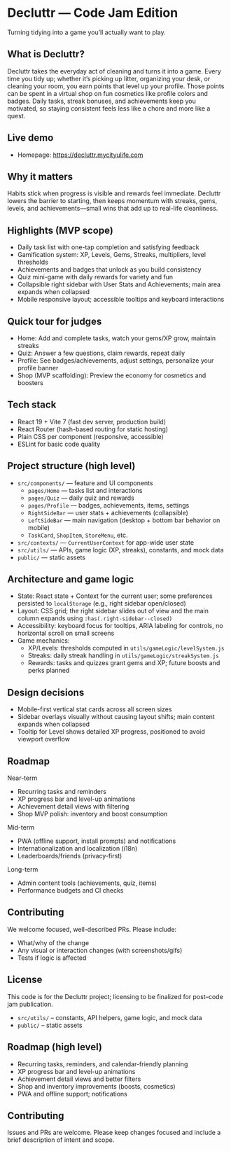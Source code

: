 # Decluttr — Code Jam Edition

Turning tidying into a game you’ll actually want to play.

## What is Decluttr?

Decluttr takes the everyday act of cleaning and turns it into a game. Every time you tidy up; whether it’s picking up litter, organizing your desk, or cleaning your room, you earn points that level up your profile. Those points can be spent in a virtual shop on fun cosmetics like profile colors and badges. Daily tasks, streak bonuses, and achievements keep you motivated, so staying consistent feels less like a chore and more like a quest.

## Live demo

- Homepage: https://decluttr.mycityulife.com

## Why it matters

Habits stick when progress is visible and rewards feel immediate. Decluttr lowers the barrier to starting, then keeps momentum with streaks, gems, levels, and achievements—small wins that add up to real-life cleanliness.

## Highlights (MVP scope)

- Daily task list with one-tap completion and satisfying feedback
- Gamification system: XP, Levels, Gems, Streaks, multipliers, level thresholds
- Achievements and badges that unlock as you build consistency
- Quiz mini-game with daily rewards for variety and fun
- Collapsible right sidebar with User Stats and Achievements; main area expands when collapsed
- Mobile responsive layout; accessible tooltips and keyboard interactions

## Quick tour for judges

- Home: Add and complete tasks, watch your gems/XP grow, maintain streaks
- Quiz: Answer a few questions, claim rewards, repeat daily
- Profile: See badges/achievements, adjust settings, personalize your profile banner
- Shop (MVP scaffolding): Preview the economy for cosmetics and boosters

## Tech stack

- React 19 + Vite 7 (fast dev server, production build)
- React Router (hash-based routing for static hosting)
- Plain CSS per component (responsive, accessible)
- ESLint for basic code quality

## Project structure (high level)

- `src/components/` — feature and UI components
  - `pages/Home` — tasks list and interactions
  - `pages/Quiz` — daily quiz and rewards
  - `pages/Profile` — badges, achievements, items, settings
  - `RightSideBar` — user stats + achievements (collapsible)
  - `LeftSideBar` — main navigation (desktop + bottom bar behavior on mobile)
  - `TaskCard`, `ShopItem`, `StoreMenu`, etc.
- `src/contexts/` — `CurrentUserContext` for app-wide user state
- `src/utils/` — APIs, game logic (XP, streaks), constants, and mock data
- `public/` — static assets

## Architecture and game logic

- State: React state + Context for the current user; some preferences persisted to `localStorage` (e.g., right sidebar open/closed)
- Layout: CSS grid; the right sidebar slides out of view and the main column expands using `:has(.right-sidebar--closed)`
- Accessibility: keyboard focus for tooltips, ARIA labeling for controls, no horizontal scroll on small screens
- Game mechanics:
  - XP/Levels: thresholds computed in `utils/gameLogic/levelSystem.js`
  - Streaks: daily streak handling in `utils/gameLogic/streakSystem.js`
  - Rewards: tasks and quizzes grant gems and XP; future boosts and perks planned

## Design decisions

- Mobile-first vertical stat cards across all screen sizes
- Sidebar overlays visually without causing layout shifts; main content expands when collapsed
- Tooltip for Level shows detailed XP progress, positioned to avoid viewport overflow

## Roadmap

Near-term

- Recurring tasks and reminders
- XP progress bar and level-up animations
- Achievement detail views with filtering
- Shop MVP polish: inventory and boost consumption

Mid-term

- PWA (offline support, install prompts) and notifications
- Internationalization and localization (i18n)
- Leaderboards/friends (privacy-first)

Long-term

- Admin content tools (achievements, quiz, items)
- Performance budgets and CI checks

## Contributing

We welcome focused, well-described PRs. Please include:

- What/why of the change
- Any visual or interaction changes (with screenshots/gifs)
- Tests if logic is affected

## License

This code is for the Decluttr project; licensing to be finalized for post–code jam publication.

- `src/utils/` – constants, API helpers, game logic, and mock data
- `public/` – static assets

## Roadmap (high level)

- Recurring tasks, reminders, and calendar-friendly planning
- XP progress bar and level-up animations
- Achievement detail views and better filters
- Shop and inventory improvements (boosts, cosmetics)
- PWA and offline support; notifications

## Contributing

Issues and PRs are welcome. Please keep changes focused and include a brief description of intent and scope.
